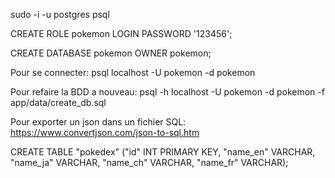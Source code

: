 sudo -i -u postgres psql

CREATE ROLE pokemon LOGIN PASSWORD '123456';

CREATE DATABASE pokemon OWNER pokemon;

Pour se connecter:
psql localhost -U pokemon -d pokemon

Pour refaire la BDD a nouveau:
psql -h localhost -U pokemon -d pokemon -f app/data/create_db.sql

Pour exporter un json dans un fichier SQL:
https://www.convertjson.com/json-to-sql.htm

CREATE TABLE "pokedex" ("id" INT PRIMARY KEY, "name_en" VARCHAR, "name_ja" VARCHAR, "name_ch" VARCHAR, "name_fr" VARCHAR);

<!-- 
tapper:
\d pokedex

Donne ca:
Table « public.pokedex »
 Colonne |       Type        | Collationnement | NULL-able | Par défaut 
---------+-------------------+-----------------+-----------+------------
 id      | integer           |                 | not null  | 
 name_en | character varying |                 |           | 
 name_ja | character varying |                 |           | 
 name_ch | character varying |                 |           | 
 name_fr | character varying |                 |           | 
Index : "pokedex_pkey" PRIMARY KEY, btree (id) 
-->
